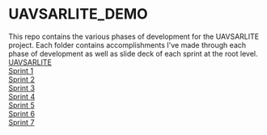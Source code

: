 # UAVSARLITE_DEMO
This repo contains the various phases of development for the UAVSARLITE project. Each folder contains accomplishments I've made through each phase of development as well as slide deck of each sprint at the root level.
<br />
[UAVSARLITE](https://docs.google.com/presentation/d/102edLGliQYZ71Rnz4DpnGYwsm_37yUrn/edit?usp=sharing&ouid=114693799808677170760&rtpof=true&sd=true)
<br />
[Sprint 1](https://docs.google.com/presentation/d/109YETDdrcUnDJzKb3BrvWCkv7LLB6YHY/edit?usp=sharing&ouid=114693799808677170760&rtpof=true&sd=true)
<br />
[Sprint 2](https://docs.google.com/presentation/d/1-lqAlQg5sRiI9PR2h-3TJmP6zHbs2ftP/edit?usp=sharing&ouid=114693799808677170760&rtpof=true&sd=true)
<br />
[Sprint 3](https://docs.google.com/presentation/d/1-kes7am-zyQYGPZIESLqXNwBgBeEWUiJ/edit?usp=sharing&ouid=114693799808677170760&rtpof=true&sd=true)
<br />
[Sprint 4](https://docs.google.com/presentation/d/1-x-EK_JptBmbwbUycvDJhpcKWP1LN3EP/edit?usp=sharing&ouid=114693799808677170760&rtpof=true&sd=true)
<br />
[Sprint 5](https://docs.google.com/presentation/d/10-ghrOfvab4qJLKCh7L2AnhNvInfAbk7/edit?usp=sharing&ouid=114693799808677170760&rtpof=true&sd=true)
<br />
[Sprint 6](https://docs.google.com/presentation/d/1-B60OGWUcJh1YtfUbJj4sbxriLPsG2y-/edit?usp=drive_link&ouid=114693799808677170760&rtpof=true&sd=true)
<br />
[Sprint 7](https://docs.google.com/presentation/d/1-_Wn4zbP_WOnWTH13SyLTXdX-QowLGGP/edit?usp=sharing&ouid=114693799808677170760&rtpof=true&sd=true)

